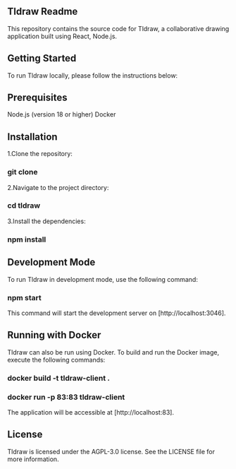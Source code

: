 ## Tldraw Readme

This repository contains the source code for Tldraw, a collaborative drawing application built
using React, Node.js.

## Getting Started

To run Tldraw locally, please follow the instructions below:

## Prerequisites
Node.js (version 18 or higher)
Docker

## Installation

1.Clone the repository:
### git clone <repository-url>

2.Navigate to the project directory:

### cd tldraw

3.Install the dependencies:

### npm install

## Development Mode

To run Tldraw in development mode, use the following command:

### npm start

This command will start the development server on [http://localhost:3046].

## Running with Docker

Tldraw can also be run using Docker. To build and run the Docker image, execute the following commands:

### docker build -t tldraw-client .
### docker run -p 83:83 tldraw-client

The application will be accessible at [http://localhost:83].

## License


Tldraw is licensed under the AGPL-3.0 license. See the LICENSE file for more information.
